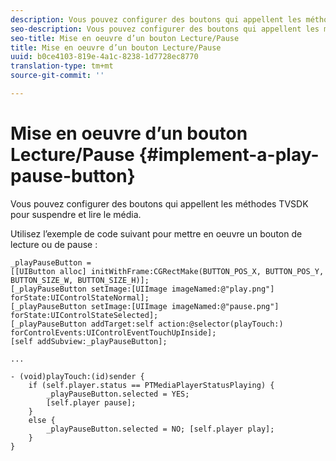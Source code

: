 ```yaml
---
description: Vous pouvez configurer des boutons qui appellent les méthodes TVSDK pour suspendre et lire le média.
seo-description: Vous pouvez configurer des boutons qui appellent les méthodes TVSDK pour suspendre et lire le média.
seo-title: Mise en oeuvre d’un bouton Lecture/Pause
title: Mise en oeuvre d’un bouton Lecture/Pause
uuid: b0ce4103-819e-4a1c-8238-1d7728ec8770
translation-type: tm+mt
source-git-commit: ''

---
```



# Mise en oeuvre d’un bouton Lecture/Pause {#implement-a-play-pause-button}

Vous pouvez configurer des boutons qui appellent les méthodes TVSDK pour suspendre et lire le média.

Utilisez l’exemple de code suivant pour mettre en oeuvre un bouton de lecture ou de pause :

<!--<a id="example_BC2632D673FE451190A30A23145090D0"></a>-->

```
_playPauseButton =  
[[UIButton alloc] initWithFrame:CGRectMake(BUTTON_POS_X, BUTTON_POS_Y, BUTTON_SIZE_W, BUTTON_SIZE_H)]; 
[_playPauseButton setImage:[UIImage imageNamed:@"play.png"] forState:UIControlStateNormal];  
[_playPauseButton setImage:[UIImage imageNamed:@"pause.png"] forState:UIControlStateSelected]; 
[_playPauseButton addTarget:self action:@selector(playTouch:) forControlEvents:UIControlEventTouchUpInside]; 
[self addSubview:_playPauseButton]; 
 
... 
 
- (void)playTouch:(id)sender { 
    if (self.player.status == PTMediaPlayerStatusPlaying) { 
        _playPauseButton.selected = YES;  
        [self.player pause]; 
    } 
    else { 
        _playPauseButton.selected = NO; [self.player play]; 
    } 
} 
```
